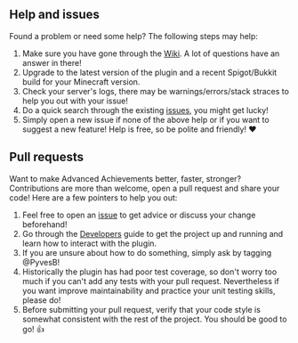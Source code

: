 ## Help and issues

Found a problem or need some help? The following steps may help:

1. Make sure you have gone through the [Wiki](https://github.com/PyvesB/AdvancedAchievements/wiki). A lot of questions have an answer in there!
2. Upgrade to the latest version of the plugin and a recent Spigot/Bukkit build for your Minecraft version.
3. Check your server's logs, there may be warnings/errors/stack straces to help you out with your issue!
4. Do a quick search through the existing [issues](https://github.com/PyvesB/AdvancedAchievements/issues), you might get lucky!
5. Simply open a new issue if none of the above help or if you want to suggest a new feature! Help is free, so be polite and friendly! :heart:

## Pull requests

Want to make Advanced Achievements better, faster, stronger? Contributions are more than welcome, open a pull request and share your code! Here are a few pointers to help you out:

1. Feel free to open an [issue](https://github.com/PyvesB/AdvancedAchievements/issues) to get advice or discuss your change beforehand!
2. Go through the [Developers](https://github.com/PyvesB/AdvancedAchievements/wiki/Developers) guide to get the project up and running and learn how to interact with the plugin.
3. If you are unsure about how to do something, simply ask by tagging @PyvesB!
4. Historically the plugin has had poor test coverage, so don't worry too much if you can't add any tests with your pull request. Nevertheless if you want improve maintainability and practice your unit testing skills, please do!
5. Before submitting your pull request, verify that your code style is somewhat consistent with the rest of the project. You should be good to go! :+1:
